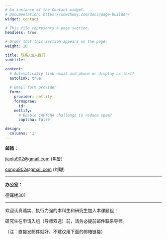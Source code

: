 ```yaml
---
# An instance of the Contact widget.
# Documentation: https://wowchemy.com/docs/page-builder/
widget: contact

# This file represents a page section.
headless: true

# Order that this section appears on the page.
weight: 10

title: 联系/加入我们
subtitle:

content:
  # Automatically link email and phone or display as text?
  autolink: true
  
  # Email form provider
  form:
    provider: netlify
    formspree:
      id:
    netlify:
      # Enable CAPTCHA challenge to reduce spam?
      captcha: false

design:
  columns: '1'
---
```


**邮箱：**

jiaolu902@gmail.com (焦鲁)

congu902@gmail.com (刘聪)

***

**办公室：**

德晖楼301

***

欢迎认真踏实、执行力强的本科生和研究生加入本课题组！

研究生在申请入组（导师双选）前，请务必提前邮件联系导师。

（注：直接发邮件就好，不建议用下面的邮箱链接）
